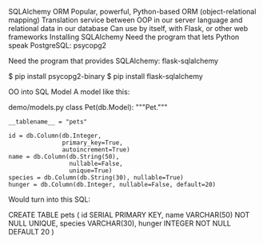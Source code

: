 SQLAlchemy ORM
Popular, powerful, Python-based ORM (object-relational mapping)
Translation service between OOP in our server language and relational data in our database
Can use by itself, with Flask, or other web frameworks
Installing SQLAlchemy
Need the program that lets Python speak PostgreSQL: psycopg2

Need the program that provides SQLAlchemy: flask-sqlalchemy

$ pip install psycopg2-binary
$ pip install flask-sqlalchemy

OO into SQL
Model
A model like this:

demo/models.py
class Pet(db.Model):
"""Pet."""

    __tablename__ = "pets"

    id = db.Column(db.Integer,
                   primary_key=True,
                   autoincrement=True)
    name = db.Column(db.String(50),
                     nullable=False,
                     unique=True)
    species = db.Column(db.String(30), nullable=True)
    hunger = db.Column(db.Integer, nullable=False, default=20)

Would turn into this SQL:

CREATE TABLE pets (
id SERIAL PRIMARY KEY,
name VARCHAR(50) NOT NULL UNIQUE,
species VARCHAR(30),
hunger INTEGER NOT NULL DEFAULT 20
)
